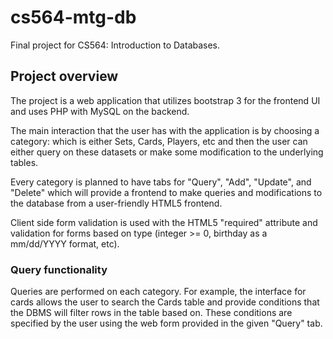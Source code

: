 cs564-mtg-db
============

Final project for CS564: Introduction to Databases.

## Project overview
The project is a web application that utilizes bootstrap 3 for the frontend UI and uses PHP with MySQL on the backend.

The main interaction that the user has with the application is by choosing a category: which is either Sets, Cards, Players, etc and then the user can either query on these datasets or make some modification to the underlying tables.

Every category is planned to have tabs for "Query", "Add", "Update", and "Delete" which will provide a frontend to make queries and modifications to the database from a user-friendly HTML5 frontend. 

Client side form validation is used with the HTML5 "required" attribute and validation for forms based on type (integer >= 0, birthday as a mm/dd/YYYY format, etc).

### Query functionality
Queries are performed on each category. For example, the interface for cards allows the user to search the Cards table and provide conditions that the DBMS will filter rows in the table based on. These conditions are specified by the user using the web form provided in the given "Query" tab.



